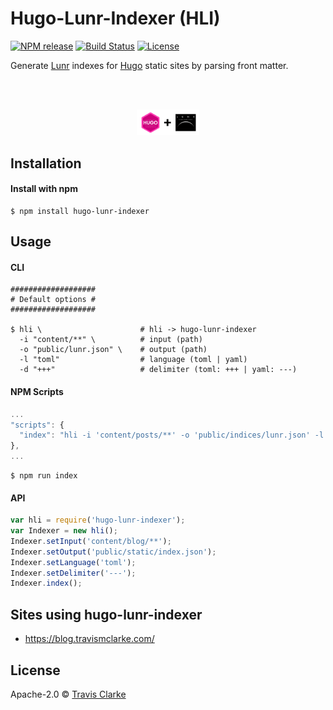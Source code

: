 # Hugo-Lunr-Indexer (HLI)

[![NPM release](https://img.shields.io/npm/v/hugo-lunr-indexer.svg)](https://www.npmjs.com/package/hugo-lunr-indexer)
[![Build Status](https://circleci.com/gh/clarketm/hugo-lunr-indexer.svg?style=shield)](https://circleci.com/gh/clarketm/hugo-lunr-indexer)
[![License](https://img.shields.io/npm/l/hugo-lunr-indexer.svg)](LICENSE.md)

Generate [Lunr](https://lunrjs.com/) indexes for [Hugo](https://gohugo.io/) static sites by parsing front matter.

<br>
<br>
<a href="https://github.com/clarketm/hugo-lunr-indexer">
  <p align="center"><img width="20%" src="/hero.png" /></p>
</a>

## Installation

#### Install with npm

```shell
$ npm install hugo-lunr-indexer
```

## Usage

#### CLI

```shell
###################
# Default options #
###################

$ hli \                      # hli -> hugo-lunr-indexer
  -i "content/**" \          # input (path)
  -o "public/lunr.json" \    # output (path)
  -l "toml"                  # language (toml | yaml)
  -d "+++"                   # delimiter (toml: +++ | yaml: ---)
```

#### NPM Scripts

```javascript
...
"scripts": {
  "index": "hli -i 'content/posts/**' -o 'public/indices/lunr.json' -l 'yaml' -d '---'"
},
...
```

```shell
$ npm run index
```

#### API

```javascript
var hli = require('hugo-lunr-indexer');
var Indexer = new hli();
Indexer.setInput('content/blog/**');
Indexer.setOutput('public/static/index.json');
Indexer.setLanguage('toml');
Indexer.setDelimiter('---');
Indexer.index();
```

## Sites using hugo-lunr-indexer
* https://blog.travismclarke.com/

## License
Apache-2.0 © [Travis Clarke](https://www.travismclarke.com/)
